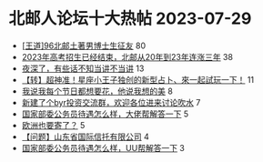 # 北邮人论坛十大热帖 2023-07-29

- [[王道]96北邮土著男博士生征友](https://bbs.byr.cn/article/Friends/2043339) 80
- [2023年高考招生已经结束，北邮从20年到23年连涨三年](https://bbs.byr.cn/article/Picture/3347034) 38
- [夜深了，有些话不知当讲不当讲](https://bbs.byr.cn/article/Talking/6397482) 13
- [【转】超神准！星座小王子独创的新型占卜、來一起試玩一下！](https://bbs.byr.cn/article/Constellations/326533) 11
- [我说我每个节日都想要花，他说我想的美](https://bbs.byr.cn/article/Feeling/3202407) 8
- [新建了个byr投资交流群，欢迎各位进来讨论吹水](https://bbs.byr.cn/article/Financial/80130) 7
- [国家部委公务员待遇怎么样，大佬帮解答一下](https://bbs.byr.cn/article/WorkLife/1202880) 5
- [欧洲也要寄了？](https://bbs.byr.cn/article/GoAbroad/393389) 5
- [【问题】山东省国际信托有限公司](https://bbs.byr.cn/article/Shandong/424540) 4
- [国家部委公务员待遇怎么样，UU帮解答一下](https://bbs.byr.cn/article/Job/2194377) 3


